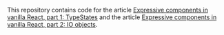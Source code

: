 This repository contains code for the article [Expressive components in vanilla React, part 1: TypeStates](https://massimilianomirra.com/notes/expressive-components-in-vanilla-react-part-1-type-states) and the article [Expressive components in vanilla React, part 2: IO objects](https://massimilianomirra.com/notes/expressive-components-in-vanilla-react-part-2-io-objects).
